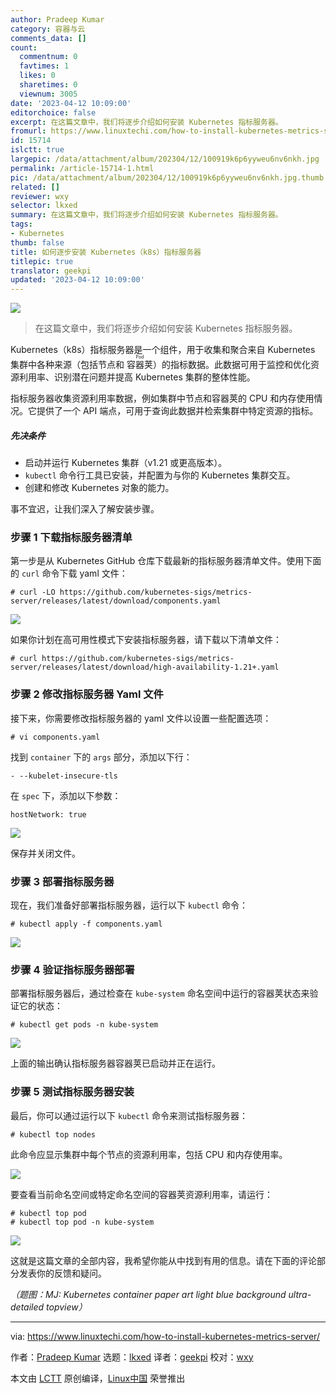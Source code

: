 ```yaml
---
author: Pradeep Kumar
category: 容器与云
comments_data: []
count:
  commentnum: 0
  favtimes: 1
  likes: 0
  sharetimes: 0
  viewnum: 3005
date: '2023-04-12 10:09:00'
editorchoice: false
excerpt: 在这篇文章中，我们将逐步介绍如何安装 Kubernetes 指标服务器。
fromurl: https://www.linuxtechi.com/how-to-install-kubernetes-metrics-server/
id: 15714
islctt: true
largepic: /data/attachment/album/202304/12/100919k6p6yyweu6nv6nkh.jpg
permalink: /article-15714-1.html
pic: /data/attachment/album/202304/12/100919k6p6yyweu6nv6nkh.jpg.thumb.jpg
related: []
reviewer: wxy
selector: lkxed
summary: 在这篇文章中，我们将逐步介绍如何安装 Kubernetes 指标服务器。
tags:
- Kubernetes
thumb: false
title: 如何逐步安装 Kubernetes（k8s）指标服务器
titlepic: true
translator: geekpi
updated: '2023-04-12 10:09:00'
---
```


![](/data/attachment/album/202304/12/100919k6p6yyweu6nv6nkh.jpg)



> 
> 在这篇文章中，我们将逐步介绍如何安装 Kubernetes 指标服务器。
> 
> 
> 


Kubernetes（k8s）指标服务器是一个组件，用于收集和聚合来自 Kubernetes 集群中各种来源（包括节点和 <ruby> 容器荚 <rt>  Pod </rt></ruby>）的指标数据。此数据可用于监控和优化资源利用率、识别潜在问题并提高 Kubernetes 集群的整体性能。


指标服务器收集资源利用率数据，例如集群中节点和容器荚的 CPU 和内存使用情况。它提供了一个 API 端点，可用于查询此数据并检索集群中特定资源的指标。


##### 先决条件


* 启动并运行 Kubernetes 集群（v1.21 或更高版本）。
* `kubectl` 命令行工具已安装，并配置为与你的 Kubernetes 集群交互。
* 创建和修改 Kubernetes 对象的能力。


事不宜迟，让我们深入了解安装步骤。


### 步骤 1 下载指标服务器清单


第一步是从 Kubernetes GitHub 仓库下载最新的指标服务器清单文件。使用下面的 `curl` 命令下载 yaml 文件：



```
# curl -LO https://github.com/kubernetes-sigs/metrics-server/releases/latest/download/components.yaml

```

![](/data/attachment/album/202304/12/101039va87ihh1ha16646z.jpg)


如果你计划在高可用性模式下安装指标服务器，请下载以下清单文件：



```
# curl https://github.com/kubernetes-sigs/metrics-server/releases/latest/download/high-availability-1.21+.yaml

```

### 步骤 2 修改指标服务器 Yaml 文件


接下来，你需要修改指标服务器的 yaml 文件以设置一些配置选项：



```
# vi components.yaml

```

找到 `container` 下的 `args` 部分，添加以下行：



```
- --kubelet-insecure-tls

```

在 `spec` 下，添加以下参数：



```
hostNetwork: true

```

![](/data/attachment/album/202304/12/101048y0se3ecsbqhemmpm.jpg)


保存并关闭文件。


### 步骤 3 部署指标服务器


现在，我们准备好部署指标服务器，运行以下 `kubectl` 命令：



```
# kubectl apply -f components.yaml

```

![](/data/attachment/album/202304/12/101055vtt8td3sz8tyutkd.jpg)


### 步骤 4 验证指标服务器部署


部署指标服务器后，通过检查在 `kube-system` 命名空间中运行的容器荚状态来验证它的状态：



```
# kubectl get pods -n kube-system

```

![](/data/attachment/album/202304/12/101100nq1kksekqswdssvg.jpg)


上面的输出确认指标服务器容器荚已启动并正在运行。


### 步骤 5 测试指标服务器安装


最后，你可以通过运行以下 `kubectl` 命令来测试指标服务器：



```
# kubectl top nodes

```

此命令应显示集群中每个节点的资源利用率，包括 CPU 和内存使用率。


![](/data/attachment/album/202304/12/101108phib7dodd9uedoeb.jpg)


要查看当前命名空间或特定命名空间的容器荚资源利用率，请运行：



```
# kubectl top pod
# kubectl top pod -n kube-system

```

![](/data/attachment/album/202304/12/101114e7wr8n7kn1mnobr7.jpg)


这就是这篇文章的全部内容，我希望你能从中找到有用的信息。请在下面的评论部分发表你的反馈和疑问。


*（题图：MJ: Kubernetes container paper art light blue background ultra-detailed topview）*




---


via: <https://www.linuxtechi.com/how-to-install-kubernetes-metrics-server/>


作者：[Pradeep Kumar](https://www.linuxtechi.com/author/pradeep/) 选题：[lkxed](https://github.com/lkxed/) 译者：[geekpi](https://github.com/geekpi) 校对：[wxy](https://github.com/wxy)


本文由 [LCTT](https://github.com/LCTT/TranslateProject) 原创编译，[Linux中国](https://linux.cn/) 荣誉推出